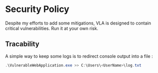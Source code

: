# Security Policy

Despite my efforts to add some mitigations, VLA is designed to contain critical vulnerabilities.
Run it at your own risk.

## Tracability

A simple way to keep some logs is to redirect console output into a file :

```powershell
.\VulnerableWebApplication.exe >> C:\Users\<UserName>\log.txt
```